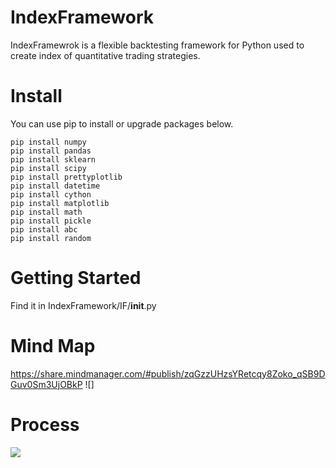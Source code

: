 # IndexFramework
IndexFramewrok is a flexible backtesting framework for Python used to create index of  quantitative trading strategies. 
# Install
You can use pip to install or upgrade packages below.
```
pip install numpy
pip install pandas
pip install sklearn
pip install scipy
pip install prettyplotlib
pip install datetime
pip install cython
pip install matplotlib
pip install math
pip install pickle
pip install abc 
pip install random
```
# Getting Started
Find it in IndexFramework/IF/__init__.py
# Mind Map
https://share.mindmanager.com/#publish/zqGzzUHzsYRetcqy8Zoko_qSB9DGuv0Sm3UjOBkP
![]
# Process
![](https://github.com/nkuzhengwt/Spyder_cta/blob/master/process.png)
